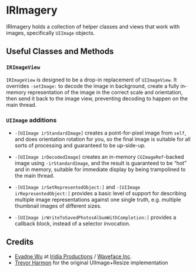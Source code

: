 # IRImagery

IRImagery holds a collection of helper classes and views that work with images, specifically `UIImage` objects.

## Useful Classes and Methods

### `IRImageView`

`IRImageView` is designed to be a drop-in replacement of `UIImageView`.  It overrides `-setImage:` to decode the image in background, create a fully in-memory representation of the image in the correct scale and orientation, then send it back to the image view, preventing decoding to happen on the main thread. 

### `UIImage` additions

*	`-[UIImage irStandardImage]` creates a point-for-pixel image from `self`, and does orientation rotation for you, so the final image is suitable for all sorts of processing and guaranteed to be up-side-up.

*	`-[UIImage irDecodedImage]` creates an in-memory `CGImageRef`-backed image using `-irStandardImage`, and the result is guaranteed to be “hot” and in memory, suitable for immediate display by being trampolined to the main thread.

*	`-[UIImage irSetRepresentedObject:]` and `-[UIImage irRepresentedObject:]` provides a basic level of support for describing multiple image representations against one single truth, e.g. multiple thumbnail images of different sizes.

*	`-[UIImage irWriteToSavedPhotosAlbumWithCompletion:]` provides a callback block, instead of a selector invocation.

##	Credits

*	[Evadne Wu](http://twitter.com/evadne) at [Iridia Productions](http://iridia.tw) / [Waveface Inc](http://waveface.com).
*	[Trevor Harmon](http://vocaro.com/trevor/blog/2009/10/12/resize-a-uiimage-the-right-way/) for the original UIImage+Resize implementation
